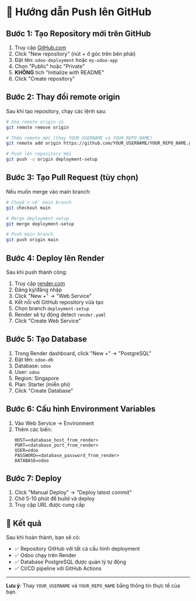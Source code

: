# 🚀 Hướng dẫn Push lên GitHub

## Bước 1: Tạo Repository mới trên GitHub

1. Truy cập [GitHub.com](https://github.com)
2. Click "New repository" (nút + ở góc trên bên phải)
3. Đặt tên: `odoo-deployment` hoặc `my-odoo-app`
4. Chọn "Public" hoặc "Private"
5. **KHÔNG** tích "Initialize with README"
6. Click "Create repository"

## Bước 2: Thay đổi remote origin

Sau khi tạo repository, chạy các lệnh sau:

```bash
# Xóa remote origin cũ
git remote remove origin

# Thêm remote mới (thay YOUR_USERNAME và YOUR_REPO_NAME)
git remote add origin https://github.com/YOUR_USERNAME/YOUR_REPO_NAME.git

# Push lên repository mới
git push -u origin deployment-setup
```

## Bước 3: Tạo Pull Request (tùy chọn)

Nếu muốn merge vào main branch:

```bash
# Chuyển về main branch
git checkout main

# Merge deployment-setup
git merge deployment-setup

# Push main branch
git push origin main
```

## Bước 4: Deploy lên Render

Sau khi push thành công:

1. Truy cập [render.com](https://render.com)
2. Đăng ký/đăng nhập
3. Click "New +" → "Web Service"
4. Kết nối với GitHub repository vừa tạo
5. Chọn branch `deployment-setup`
6. Render sẽ tự động detect `render.yaml`
7. Click "Create Web Service"

## Bước 5: Tạo Database

1. Trong Render dashboard, click "New +" → "PostgreSQL"
2. Đặt tên: `odoo-db`
3. Database: `odoo`
4. User: `odoo`
5. Region: Singapore
6. Plan: Starter (miễn phí)
7. Click "Create Database"

## Bước 6: Cấu hình Environment Variables

1. Vào Web Service → Environment
2. Thêm các biến:
   ```
   HOST=<database_host_from_render>
   PORT=<database_port_from_render>
   USER=odoo
   PASSWORD=<database_password_from_render>
   DATABASE=odoo
   ```

## Bước 7: Deploy

1. Click "Manual Deploy" → "Deploy latest commit"
2. Chờ 5-10 phút để build và deploy
3. Truy cập URL được cung cấp

## 🎉 Kết quả

Sau khi hoàn thành, bạn sẽ có:
- ✅ Repository GitHub với tất cả cấu hình deployment
- ✅ Odoo chạy trên Render
- ✅ Database PostgreSQL được quản lý tự động
- ✅ CI/CD pipeline với GitHub Actions

---

**Lưu ý**: Thay `YOUR_USERNAME` và `YOUR_REPO_NAME` bằng thông tin thực tế của bạn.
